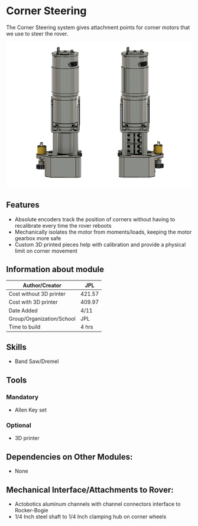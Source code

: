 # Corner Steering
The Corner Steering system gives attachment points for corner motors that we use to steer the rover.

![Corner steering pic](Latex%20Docs/Pictures/CornerSt%20Final.PNG)

## Features
  * Absolute encoders track the position of corners without having to recalibrate every time the rover reboots
  * Mechanically isolates the motor from moments/loads, keeping the motor gearbox more safe
  * Custom 3D printed pieces help with calibration and provide a physical limit on corner movement

## Information about module

| Author/Creator            | JPL       |
| --------------            | -------            |
| Cost without 3D printer   | 421.57             |
| Cost with 3D printer      | 409.97             |
| Date Added                | 4/11               |
| Group/Organization/School | JPL                |
| Time to build             | 4 hrs              |

## Skills
  * Band Saw/Dremel

## Tools

### Mandatory 
  * Allen Key set

### Optional 
  * 3D printer

## Dependencies on Other Modules:
  * None

## Mechanical Interface/Attachments to Rover:
  * Actobotics aluminum channels with channel connectors interface to Rocker-Bogie
  * 1/4 Inch steel shaft to 1/4 Inch clamping hub on corner wheels

